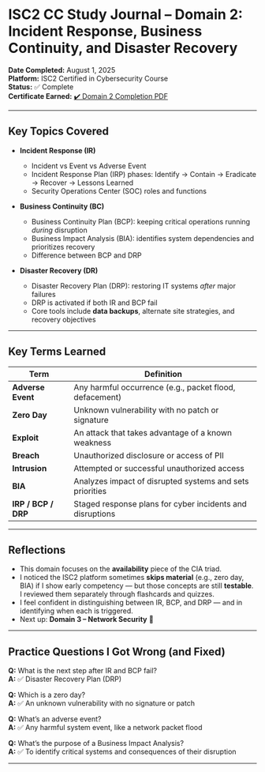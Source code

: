 # ISC2 CC Study Journal – Domain 2: Incident Response, Business Continuity, and Disaster Recovery

**Date Completed:** August 1, 2025  
**Platform:** ISC2 Certified in Cybersecurity Course  
**Status:** ✅ Complete  
**Certificate Earned:** [✔️ Domain 2 Completion PDF](../assets.md/domain2-certificate)

---

## Key Topics Covered

- **Incident Response (IR)**
  - Incident vs Event vs Adverse Event
  - Incident Response Plan (IRP) phases: Identify → Contain → Eradicate → Recover → Lessons Learned
  - Security Operations Center (SOC) roles and functions

- **Business Continuity (BC)**
  - Business Continuity Plan (BCP): keeping critical operations running *during* disruption
  - Business Impact Analysis (BIA): identifies system dependencies and prioritizes recovery
  - Difference between BCP and DRP

- **Disaster Recovery (DR)**
  - Disaster Recovery Plan (DRP): restoring IT systems *after* major failures
  - DRP is activated if both IR and BCP fail
  - Core tools include **data backups**, alternate site strategies, and recovery objectives

---

## Key Terms Learned

| Term | Definition |
|------|------------|
| **Adverse Event** | Any harmful occurrence (e.g., packet flood, defacement) |
| **Zero Day** | Unknown vulnerability with no patch or signature |
| **Exploit** | An attack that takes advantage of a known weakness |
| **Breach** | Unauthorized disclosure or access of PII |
| **Intrusion** | Attempted or successful unauthorized access |
| **BIA** | Analyzes impact of disrupted systems and sets priorities |
| **IRP / BCP / DRP** | Staged response plans for cyber incidents and disruptions |

---

## Reflections

- This domain focuses on the **availability** piece of the CIA triad.
- I noticed the ISC2 platform sometimes **skips material** (e.g., zero day, BIA) if I show early competency — but those concepts are still **testable**. I reviewed them separately through flashcards and quizzes.
- I feel confident in distinguishing between IR, BCP, and DRP — and in identifying when each is triggered.
- Next up: **Domain 3 – Network Security** 🚀

---

## Practice Questions I Got Wrong (and Fixed)

**Q:** What is the next step after IR and BCP fail?  
**A:** ✅ Disaster Recovery Plan (DRP)

**Q:** Which is a zero day?  
**A:** ✅ An unknown vulnerability with no signature or patch

**Q:** What’s an adverse event?  
**A:** ✅ Any harmful system event, like a network packet flood

**Q:** What’s the purpose of a Business Impact Analysis?  
**A:** ✅ To identify critical systems and consequences of their disruption

---

